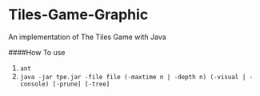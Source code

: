 Tiles-Game-Graphic
==================

An implementation of The Tiles Game with Java 

####How To use
1. `ant`
2. `java -jar tpe.jar -file file (-maxtime n | -depth n) (-visual | -console) [-prune] [-tree]`

